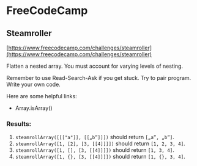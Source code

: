 # FreeCodeCamp
## Steamroller   

[https://www.freecodecamp.com/challenges/steamroller](https://www.freecodecamp.com/challenges/steamroller)

Flatten a nested array. You must account for varying levels of nesting.

Remember to use Read-Search-Ask if you get stuck. Try to pair program. Write your own code.

Here are some helpful links:

* Array.isArray()

### Results:
1. `steamrollArray([[["a"]], [[„b”]]])` should return `[„a”, „b”]`.
2. `steamrollArray([1, [2], [3, [[4]]]])` should return `[1, 2, 3, 4]`.
3. `steamrollArray([1, [], [3, [[4]]]])` should return `[1, 3, 4]`.
4. `steamrollArray([1, {}, [3, [[4]]]])` should return `[1, {}, 3, 4]`.